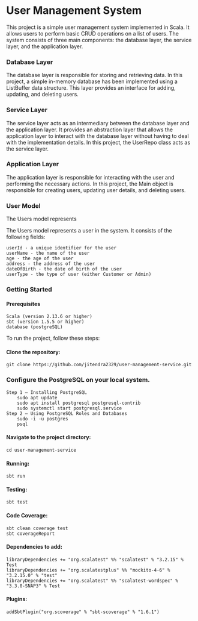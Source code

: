 # User Management System

This project is a simple user management system implemented in Scala. It allows users to perform basic CRUD operations
on a list of users. The system consists of three main components: the database layer, the service layer, and the
application layer.

### Database Layer
The database layer is responsible for storing and retrieving data. In this project, a simple in-memory database has been
implemented using a ListBuffer data structure. This layer provides an interface for adding, updating, and deleting
users.

### Service Layer
The service layer acts as an intermediary between the database layer and the application layer. It provides an
abstraction layer that allows the application layer to interact with the database layer without having to deal with the
implementation details. In this project, the UserRepo class acts as the service layer.

### Application Layer
The application layer is responsible for interacting with the user and performing the necessary actions. In this
project, the Main object is responsible for creating users, updating user details, and deleting users.

### User Model
The Users model represents

The Users model represents a user in the system. It consists of the following fields:
    
    userId - a unique identifier for the user
    userName - the name of the user
    age - the age of the user
    address - the address of the user
    dateOfBirth - the date of birth of the user
    userType - the type of user (either Customer or Admin)
### Getting Started
#### Prerequisites
    Scala (version 2.13.6 or higher)
    sbt (version 1.5.5 or higher)
    database (postgreSQL) 

To run the project, follow these steps:

#### Clone the repository:
    git clone https://github.com/jitendra2329/user-management-service.git
### Configure the PostgreSQL on your local system.
    Step 1 — Installing PostgreSQL
        sudo apt update
        sudo apt install postgresql postgresql-contrib
        sudo systemctl start postgresql.service
    Step 2 — Using PostgreSQL Roles and Databases
        sudo -i -u postgres
        psql
#### Navigate to the project directory:
    cd user-management-service
#### Running:
    sbt run
#### Testing:
    sbt test
#### Code Coverage:
    sbt clean coverage test
    sbt coverageReport
#### Dependencies to add:
    libraryDependencies += "org.scalatest" %% "scalatest" % "3.2.15" % Test
    libraryDependencies += "org.scalatestplus" %% "mockito-4-6" % "3.2.15.0" % "test"
    libraryDependencies += "org.scalatest" %% "scalatest-wordspec" % "3.3.0-SNAP3" % Test
#### Plugins:
    addSbtPlugin("org.scoverage" % "sbt-scoverage" % "1.6.1")